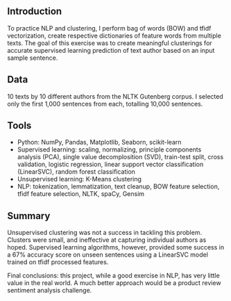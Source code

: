 ## Introduction
To practice NLP and clustering, I perform bag of words (BOW) and tfidf vectorization, create respective dictionaries of feature words from multiple texts. The goal of this exercise was to create meaningful clusterings for accurate supervised learning prediction of text author based on an input sample sentence.

## Data
10 texts by 10 different authors from the NLTK Gutenberg corpus. I selected only the first 1,000 sentences from each, totalling 10,000 sentences.

## Tools
- Python: NumPy, Pandas, Matplotlib, Seaborn, scikit-learn
- Supervised learning: scaling, normalizing, principle components analysis (PCA), single value decomplosition (SVD), train-test split, cross validation, logistic regression, linear support vector classification (LinearSVC), random forest classification
- Unsupervised learning: K-Means clustering
- NLP: tokenization, lemmatization, text cleanup, BOW feature selection, tfidf feature selection, NLTK, spaCy, Gensim

## Summary
Unsupervised clustering was not a success in tackling this problem. Clusters were small, and ineffective at capturing individual authors as hoped. Supervised learning algorithms, however, provided some success in a 67% accuracy score on unseen sentences using a LinearSVC model trained on tfidf processed features.

Final conclusions: this project, while a good exercise in NLP, has very little value in the real world. A much better approach would be a product review sentiment analysis challenge.
